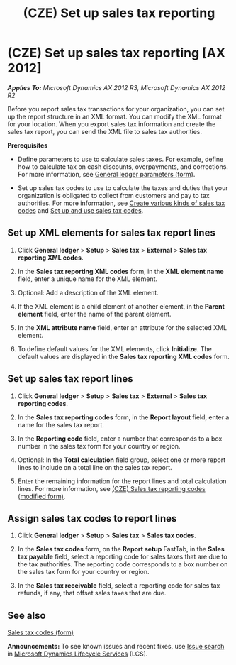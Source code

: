 ﻿---
title: (CZE) Set up sales tax reporting
TOCTitle: (CZE) Set up sales tax reporting
ms:assetid: cc110308-4654-48bb-9c14-b5ff3adf1e0e
ms:mtpsurl: https://technet.microsoft.com/en-us/library/JJ856967(v=AX.60)
ms:contentKeyID: 50411972
ms.date: 04/18/2014
mtps_version: v=AX.60
---

# (CZE) Set up sales tax reporting [AX 2012]


_**Applies To:** Microsoft Dynamics AX 2012 R3, Microsoft Dynamics AX 2012 R2_

Before you report sales tax transactions for your organization, you can set up the report structure in an XML format. You can modify the XML format for your location. When you export sales tax information and create the sales tax report, you can send the XML file to sales tax authorities.

**Prerequisites**

  - Define parameters to use to calculate sales taxes. For example, define how to calculate tax on cash discounts, overpayments, and corrections. For more information, see [General ledger parameters (form)](https://technet.microsoft.com/en-us/library/aa557286\(v=ax.60\)).

  - Set up sales tax codes to use to calculate the taxes and duties that your organization is obligated to collect from customers and pay to tax authorities. For more information, see [Create various kinds of sales tax codes](create-various-kinds-of-sales-tax-codes.md) and [Set up and use sales tax codes](set-up-and-use-sales-tax-codes.md).

## Set up XML elements for sales tax report lines

1.  Click **General ledger** \> **Setup** \> **Sales tax** \> **External** \> **Sales tax reporting XML codes**.

2.  In the **Sales tax reporting XML codes** form, in the **XML element name** field, enter a unique name for the XML element.

3.  Optional: Add a description of the XML element.

4.  If the XML element is a child element of another element, in the **Parent element** field, enter the name of the parent element.

5.  In the **XML attribute name** field, enter an attribute for the selected XML element.

6.  To define default values for the XML elements, click **Initialize**. The default values are displayed in the **Sales tax reporting XML codes** form.

## Set up sales tax report lines

1.  Click **General ledger** \> **Setup** \> **Sales tax** \> **External** \> **Sales tax reporting codes**.

2.  In the **Sales tax reporting codes** form, in the **Report layout** field, enter a name for the sales tax report.

3.  In the **Reporting code** field, enter a number that corresponds to a box number in the sales tax form for your country or region.

4.  Optional: In the **Total calculation** field group, select one or more report lines to include on a total line on the sales tax report.

5.  Enter the remaining information for the report lines and total calculation lines. For more information, see [(CZE) Sales tax reporting codes (modified form)](https://technet.microsoft.com/en-us/library/jj910971\(v=ax.60\)).

## Assign sales tax codes to report lines

1.  Click **General ledger** \> **Setup** \> **Sales tax** \> **Sales tax codes**.

2.  In the **Sales tax codes** form, on the **Report setup** FastTab, in the **Sales tax payable** field, select a reporting code for sales taxes that are due to the tax authorities. The reporting code corresponds to a box number on the sales tax form for your country or region.

3.  In the **Sales tax receivable** field, select a reporting code for sales tax refunds, if any, that offset sales taxes that are due.

## See also

[Sales tax codes (form)](https://technet.microsoft.com/en-us/library/aa553257\(v=ax.60\))

  
**Announcements:** To see known issues and recent fixes, use [Issue search](http://go.microsoft.com/fwlink/?linkid=389258) in [Microsoft Dynamics Lifecycle Services](http://go.microsoft.com/fwlink/?linkid=306505) (LCS).

